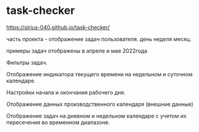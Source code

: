 # task-checker
https://sirius-040.github.io/task-checker/

часть проекта - отображение задач пользователя. день неделя месяц.

примеры задач отображены в апреле и мае 2022года

Фильтры задач.

Отображение индикатора текущего времени на недельном и суточном календаре.

Настройки начала и окончания рабочего дня.

Отображение данных производственного календаря (внешние данные)

Отображение задач на дневном и недельном календаре с учетом их пересечения во временном диапазоне.


